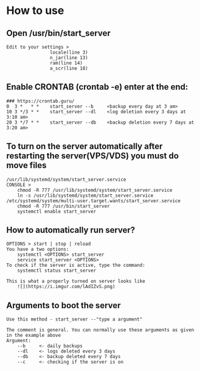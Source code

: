 # How to use

## Open /usr/bin/start_server
    Edit to your settings > 
                    locale(line 3)
                    n_jar(line 13)
                    ram(line 14)
                    a_scr(line 18)

## Enable CRONTAB (crontab -e) enter at the end:
    ### https://crontab.guru/ 
    0  3 *   * *	start_server --b     <backup every day at 3 am>
    10 3 */3 * *    start_server --dl    <log deletion every 3 days at 3:10 am>
    20 3 */7 * *    start_server --db    <backup deletion every 7 days at 3:20 am>

## To turn on the server automatically after restarting the server(VPS/VDS) you must do move files
    /usr/lib/systemd/system/start_server.service
    CONSOLE > 
        chmod -R 777 /usr/lib/systemd/system/start_server.service
        ln -s /usr/lib/systemd/system/start_server.service /etc/systemd/system/multi-user.target.wants/start_server.service
        chmod -R 777 /usr/bin/start_server
        systemctl enable start_server
## How to automatically run server?
    OPTIONS > start | stop | reload
    You have a two options:
        systemctl <OPTIONS> start_server
        service start_server <OPTIONS>
    To check if the server is active, type the command:
        systemctl status start_server

    This is what a properly turned on server looks like
        ![](https://i.imgur.com/lAdIZvS.png)

## Arguments to boot the server
    Use this method - start_server --"type a argument"

    The comment is general. You can normally use these arguments as given in the example above
    Argument:
        --b     <- daily backups
        --dl    <- logs deleted every 3 days
        --db    <- backup deleted every 7 days
        --c     <- checking if the server is on